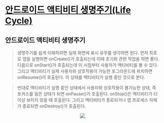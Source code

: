 # [안드로이드 액티비티 생명주기(Life Cycle)](https://brunch.co.kr/@mystoryg/80)

## 안드로이드 액티비티 생명주기
> 생명주기를 쉽게 이해하려면 실제 화면에 표시 유무를 생각하면 된다. 먼저 최초로 앱을 실행하면 onCreate()가 호출되는데 이때 초기화 관련 작업을 하면 좋다. 다음으로 onStart()가 호출되는데 이 시점부터 사용자가 액티비티를 볼 수 있다. 그리고 액티비티가 실제 사용자와 상호작용이 가능한 포그라운드에 위치하면 onResume()이 호출된다. 이 상태를 액티비티가 실행 중인 것으로 본다.

> 반대로 액티비티가 실행 중인 상태에서 사용자와 상호작용이 불가능한 상태, 즉 포커스를 잃은 상태가 되면 onPause()가 호출된다. onStop()은 액티비티가 더 이상 보이지 않을 때 호출된다. 그리고 액티비티가 종료되거나 앱 프로세스 자체가 종료되면 onDestroy()가 호출된다.

<p align="center">
  <img src="https://t1.daumcdn.net/thumb/R1280x0/?fname=http://t1.daumcdn.net/brunch/service/user/2Kn8/image/LMm0LctaUHwEAW5jmD1B9R2N64w.PNG">
</p>
